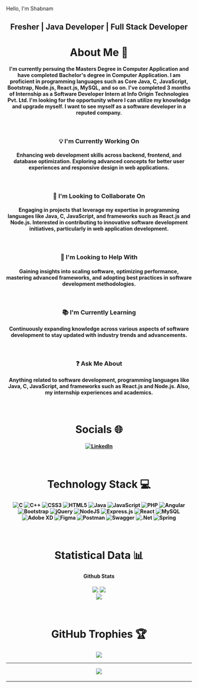 Hello, I'm Shabnam
<h2 align="center">Fresher | Java Developer | Full Stack Developer </h2>

<h1 align="center">About Me 💫 </h1>

<h4 align="center">I'm currently persuing the Masters Degree in Computer Application and have completed Bachelor's degree in Computer Application.
I am proficient in programming languages such as Core Java, C, JavaScript, Bootstrap, Node.js, React.js, MySQL, and so on.
I've completed 3 months of Internship as a Software Developer Intern at Info Origin Technologies Pvt. Ltd.
I'm looking for the opportunity where I can utilize my knowledge and upgrade myself. I want to see myself as a software developer in a reputed company.</h4>

<br>

<h3 align="center">💡 I'm Currently Working On</h3>
<h4 align="center">Enhancing web development skills across backend, frontend, and database optimization. Exploring advanced concepts for better user experiences and responsive design in web applications.</h4>

<br>

<h3 align="center">🤝 I'm Looking to Collaborate On</h3>
<h4 align="center">Engaging in projects that leverage my expertise in programming languages like Java, C, JavaScript, and frameworks such as React.js and Node.js. Interested in contributing to innovative software development initiatives, particularly in web application development.</h4>

<br>

<h3 align="center">🚀 I'm Looking to Help With</h3>
<h4 align="center">Gaining insights into scaling software, optimizing performance, mastering advanced frameworks, and adopting best practices in software development methodologies.</h4>

<br>

<h3 align="center">📚 I'm Currently Learning</h3>
<h4 align="center">Continuously expanding knowledge across various aspects of software development to stay updated with industry trends and advancements.</h4>

<br>

<h3 align="center">❓ Ask Me About</h3>
<h4 align="center">Anything related to software development, programming languages like Java, C, JavaScript, and frameworks such as React.js and Node.js. Also, my internship experiences and academics.</h4>

<br>


<h1 align="center"> Socials 🌐  </h1>
<h4 align="center">

[![LinkedIn](https://img.shields.io/badge/LinkedIn-%230077B5.svg?logo=linkedin&logoColor=white)](https://linkedin.com/in/shabnamsakhre)
</h4>

<br>
<h1 align="center">Technology Stack 💻  </h1>
<h4 align="center">

![C](https://img.shields.io/badge/c-%2300599C.svg?style=for-the-badge&logo=c&logoColor=white)
![C++](https://img.shields.io/badge/c++-%2300599C.svg?style=for-the-badge&logo=c%2B%2B&logoColor=white)
![CSS3](https://img.shields.io/badge/css3-%231572B6.svg?style=for-the-badge&logo=css3&logoColor=white)
![HTML5](https://img.shields.io/badge/html5-%23E34F26.svg?style=for-the-badge&logo=html5&logoColor=white)
![Java](https://img.shields.io/badge/java-%23ED8B00.svg?style=for-the-badge&logo=openjdk&logoColor=white)
![JavaScript](https://img.shields.io/badge/javascript-%23323330.svg?style=for-the-badge&logo=javascript&logoColor=%23F7DF1E)
![PHP](https://img.shields.io/badge/php-%23777BB4.svg?style=for-the-badge&logo=php&logoColor=white)
![Angular](https://img.shields.io/badge/angular-%23DD0031.svg?style=for-the-badge&logo=angular&logoColor=white)
![Bootstrap](https://img.shields.io/badge/bootstrap-%238511FA.svg?style=for-the-badge&logo=bootstrap&logoColor=white)
![jQuery](https://img.shields.io/badge/jquery-%230769AD.svg?style=for-the-badge&logo=jquery&logoColor=white)
![NodeJS](https://img.shields.io/badge/node.js-6DA55F?style=for-the-badge&logo=node.js&logoColor=white)
![Express.js](https://img.shields.io/badge/express.js-%23404d59.svg?style=for-the-badge&logo=express&logoColor=%2361DAFB)
![React](https://img.shields.io/badge/react-%2320232a.svg?style=for-the-badge&logo=react&logoColor=%2361DAFB)
![MySQL](https://img.shields.io/badge/mysql-%2300000f.svg?style=for-the-badge&logo=mysql&logoColor=white)
![Adobe XD](https://img.shields.io/badge/Adobe%20XD-470137?style=for-the-badge&logo=Adobe%20XD&logoColor=#FF61F6)
![Figma](https://img.shields.io/badge/figma-%23F24E1E.svg?style=for-the-badge&logo=figma&logoColor=white)
![Postman](https://img.shields.io/badge/Postman-FF6C37?style=for-the-badge&logo=postman&logoColor=white)
![Swagger](https://img.shields.io/badge/-Swagger-%23Clojure?style=for-the-badge&logo=swagger&logoColor=white)
![.Net](https://img.shields.io/badge/.NET-5C2D91?style=for-the-badge&logo=.net&logoColor=white)
![Spring](https://img.shields.io/badge/spring-%236DB33F.svg?style=for-the-badge&logo=spring&logoColor=white)
</h4>

<br>
  
<h1 align="center"> Statistical Data 📊 </h1>
<h4 align="center">Github Stats</h4>
<h4 align="center">
  
  ![](https://github-readme-stats.vercel.app/api?username=shabnamsakhre&theme=dark&hide_border=false&include_all_commits=false&count_private=false)
  ![](https://github-readme-streak-stats.herokuapp.com/?user=shabnamsakhre&theme=dark&hide_border=false)<br/>
  ![](https://github-readme-stats.vercel.app/api/top-langs/?username=shabnamsakhre&theme=dark&hide_border=false&include_all_commits=false&count_private=false&layout=compact)
</h4>

<br>

<h1 align="center">GitHub Trophies 🏆 </h1>
<h4 align="center">
  
![](https://github-profile-trophy.vercel.app/?username=shabnamsakhre&theme=radical&no-frame=false&no-bg=false&margin-w=4)

---
[![](https://visitcount.itsvg.in/api?id=shabnamsakhre&icon=0&color=0)](https://visitcount.itsvg.in)
</h4>
<hr>

